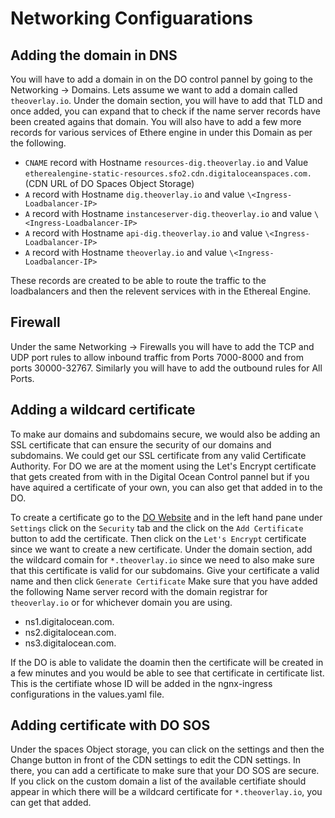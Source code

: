 # Networking Configuarations
## Adding the domain in DNS
You will have to add a domain in on the DO control pannel by going to the Networking -> Domains. Lets assume we want to add a domain called `theoverlay.io`. Under the domain section, you will have to add that TLD and once added, you can expand that to check if the name server records have been created agains that domain.
You will also have to add a few more records for various services of Ethere engine in under this Domain as per the following. 

- `CNAME` record with Hostname `resources-dig.theoverlay.io` and Value `etherealengine-static-resources.sfo2.cdn.digitaloceanspaces.com.` (CDN URL of DO Spaces Object Storage)
- `A` record with Hostname `dig.theoverlay.io` and value `\<Ingress-Loadbalancer-IP>`
- `A` record with Hostname `instanceserver-dig.theoverlay.io` and value `\<Ingress-Loadbalancer-IP>`
- `A` record with Hostname `api-dig.theoverlay.io` and value `\<Ingress-Loadbalancer-IP>`
- `A` record with Hostname `theoverlay.io` and value `\<Ingress-Loadbalancer-IP>`

These records are created to be able to route the traffic to the loadbalancers and then the relevent services with in the Ethereal Engine. 

## Firewall
Under the same Networking -> Firewalls you will have to add the TCP and UDP port rules to allow inbound traffic from Ports 7000-8000 and from ports 30000-32767. Similarly you will have to add the outbound rules for All Ports.

## Adding a wildcard certificate
To make aur domains and subdomains secure, we would also be adding an SSL certificate that can ensure the security of our domains and subdomains. We could get our SSL certificate from any valid Certificate Authority. For DO we are at the moment using the Let's Encrypt certificate that gets created from with in the Digital Ocean Control pannel but if you have aquired a certificate of your own, you can also get that added in to the DO.

To create a certificate go to the [DO Website](https://cloud.digitalocean.com) and in the left hand pane under `Settings` click on the `Security` tab and the click on the `Add Certificate` button to add the certificate. Then click on the `Let's Encrypt` certificate since we want to create a new certificate. Under the domain section, add the wildcard comain for `*.theoverlay.io` since we need to also make sure that this certificate is valid for our subdomains. Give your certificate a valid name and then click `Generate Certificate` 
Make sure that you have added the following Name server record with the domain registrar for `theoverlay.io` or for whichever domain you are using.

- ns1.digitalocean.com.
- ns2.digitalocean.com.
- ns3.digitalocean.com.

If the DO is able to validate the doamin then the certificate will be created in a few minutes and you would be able to see that certificate in certificate list. This is the certifiate whose ID will be added in the ngnx-ingress configurations in the values.yaml file. 

## Adding certificate with DO SOS
Under the spaces Object storage, you can click on the settings and then the Change button in front of the CDN settings to edit the CDN settings. In there, you can add a certificate to make sure that your DO SOS are secure. If you click on the custom domain a list of the available certifiate should appear in which there will be a wildcard certificate for `*.theoverlay.io`, you can get that added.
